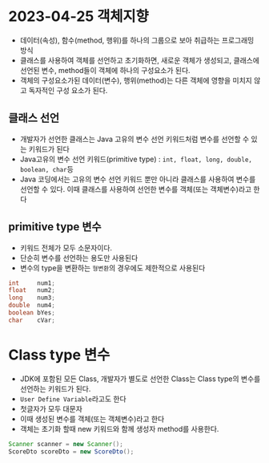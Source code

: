 # 2023-04-25 객체지향
- 데이터(속성), 함수(method, 행위)를 하나의 그룹으로 보아
  취급하는 프로그래밍 방식
- 클래스를 사용하여 객체를 선언하고 초기화하면, 새로운
  객체가 생성되고, 클래스에 선언된 변수, method들이 객체에
  하나의 구성요소가 된다.
- 객체의 구성요소가된 데이터(변수), 행위(method)는 다른 객체에
  영향을 미치지 않고 독자적인 구성 요소가 된다.

## 클래스 선언
- 개발자가 선언한 클래스는 Java 고유의 변수 선언 키워드처럼
  변수를 선언할 수 있는 키워드가 된다
- Java고유의 변수 선언 키워드(primitive type) : 
  `int, float, long, double, boolean, char`등
- Java 코딩에서는 고유의 변수 선언 키워드 뿐만 아니라
  클래스를 사용하여 변수를 선언할 수 있다. 이때 클래스를
  사용하여 선언한 변수를 객체(또는 객체변수)라고 한다

## primitive type 변수
- 키워드 전체가 모두 소문자이다.
- 단순히 변수를 선언하는 용도만 사용된다
- 변수의 type을 변환하는 `형변환`의 경우에도 제한적으로 사용된다
```Java
int 	num1;
float 	num2;
long 	num3;
double 	num4;
boolean bYes;
char 	cVar;
```

# Class type 변수
- JDK에 포함된 모든 Class, 개발자가 별도로 선언한 Class는
  Class type의 변수를 선언하는 키워드가 된다.
- `User Define Variable`라고도 한다
- 첫글자가 모두 대문자
- 이때 생성된 변수를 객체(또는 객체변수)라고 한다
- 객체는 초기화 할때 new 키워드와 함께 생성자 method를 사용한다.
```Java
Scanner scanner = new Scanner();
ScoreDto scoreDto = new ScoreDto();
```



